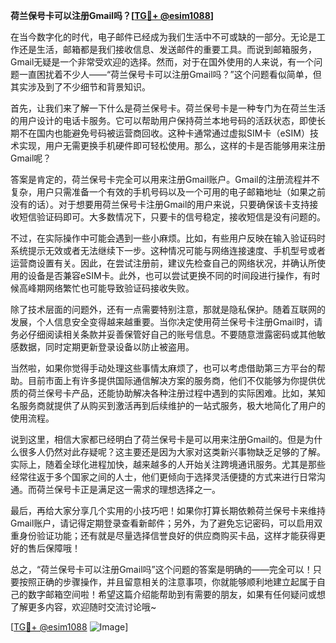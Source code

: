 **荷兰保号卡可以注册Gmail吗？[[TG💪+ @esim1088](https://t.me/s/esim1088)]**

在当今数字化的时代，电子邮件已经成为我们生活中不可或缺的一部分。无论是工作还是生活，邮箱都是我们接收信息、发送邮件的重要工具。而说到邮箱服务，Gmail无疑是一个非常受欢迎的选择。然而，对于在国外使用的人来说，有一个问题一直困扰着不少人——“荷兰保号卡可以注册Gmail吗？”这个问题看似简单，但其实涉及到了不少细节和背景知识。

首先，让我们来了解一下什么是荷兰保号卡。荷兰保号卡是一种专门为在荷兰生活的用户设计的电话卡服务。它可以帮助用户保持荷兰本地号码的活跃状态，即使长期不在国内也能避免号码被运营商回收。这种卡通常通过虚拟SIM卡（eSIM）技术实现，用户无需更换手机硬件即可轻松使用。那么，这样的卡是否能够用来注册Gmail呢？

答案是肯定的，荷兰保号卡完全可以用来注册Gmail账户。Gmail的注册流程并不复杂，用户只需准备一个有效的手机号码以及一个可用的电子邮箱地址（如果之前没有的话）。对于想要用荷兰保号卡注册Gmail的用户来说，只要确保该卡支持接收短信验证码即可。大多数情况下，只要卡的信号稳定，接收短信是没有问题的。

不过，在实际操作中可能会遇到一些小麻烦。比如，有些用户反映在输入验证码时系统提示无效或者无法继续下一步。这种情况可能与网络连接速度、手机型号或者运营商设置有关。因此，在尝试注册前，建议先检查自己的网络状况，并确认所使用的设备是否兼容eSIM卡。此外，也可以尝试更换不同的时间段进行操作，有时候高峰期网络繁忙也可能导致验证码接收失败。

除了技术层面的问题外，还有一点需要特别注意，那就是隐私保护。随着互联网的发展，个人信息安全变得越来越重要。当你决定使用荷兰保号卡注册Gmail时，请务必仔细阅读相关条款并妥善保管好自己的账号信息。不要随意泄露密码或其他敏感数据，同时定期更新登录设备以防止被盗用。

当然啦，如果你觉得手动处理这些事情太麻烦了，也可以考虑借助第三方平台的帮助。目前市面上有许多提供国际通信解决方案的服务商，他们不仅能够为你提供优质的荷兰保号卡产品，还能协助解决各种注册过程中遇到的实际困难。比如，某知名服务商就提供了从购买到激活再到后续维护的一站式服务，极大地简化了用户的使用流程。

说到这里，相信大家都已经明白了荷兰保号卡是可以用来注册Gmail的。但是为什么很多人仍然对此存疑呢？这主要还是因为大家对这类新兴事物缺乏足够的了解。实际上，随着全球化进程加快，越来越多的人开始关注跨境通讯服务。尤其是那些经常往返于多个国家之间的人士，他们更倾向于选择灵活便捷的方式来进行日常沟通。而荷兰保号卡正是满足这一需求的理想选择之一。

最后，再给大家分享几个实用的小技巧吧！如果你打算长期依赖荷兰保号卡来维持Gmail账户，请记得定期登录查看新邮件；另外，为了避免忘记密码，可以启用双重身份验证功能；还有就是尽量选择信誉良好的供应商购买卡品，这样才能获得更好的售后保障哦！

总之，“荷兰保号卡可以注册Gmail吗”这个问题的答案是明确的——完全可以！只要按照正确的步骤操作，并且留意相关的注意事项，你就能够顺利地建立起属于自己的数字邮箱空间啦！希望这篇介绍能帮助到有需要的朋友，如果有任何疑问或想了解更多内容，欢迎随时交流讨论哦~ 

[[TG💪+ @esim1088](https://t.me/s/esim1088) ![Image](https://i.postimg.cc/4NQfJmqS/Snipaste-2025-05-13-00-14-12.png)]